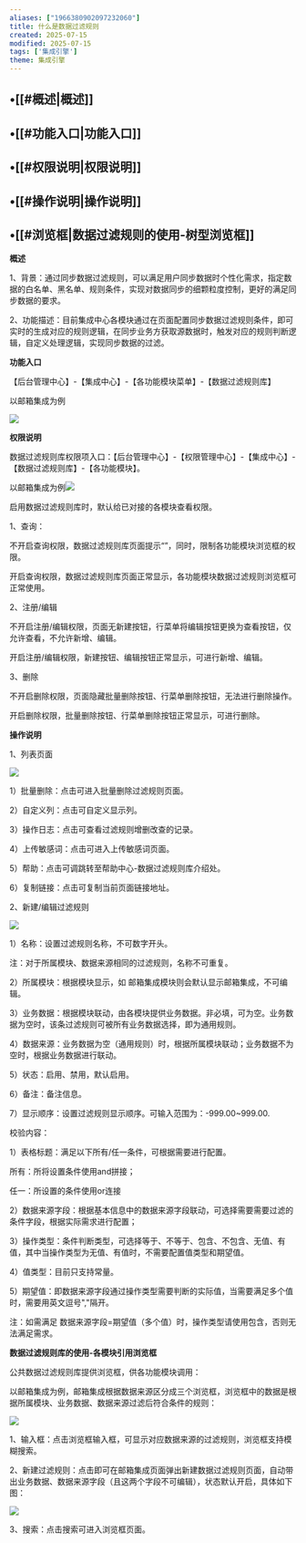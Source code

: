 ```yaml
---
aliases: ["1966380902097232060"]
title: 什么是数据过滤规则
created: 2025-07-15
modified: 2025-07-15
tags: ['集成引擎']
theme: 集成引擎
---
```


## •[[#概述|概述]]

## •[[#功能入口|功能入口]]

## •[[#权限说明|权限说明]]

## •[[#操作说明|操作说明]]

## •[[#浏览框|数据过滤规则的使用-树型浏览框]]

**概述**

1、背景：通过同步数据过滤规则，可以满足用户同步数据时个性化需求，指定数据的白名单、黑名单、规则条件，实现对数据同步的细颗粒度控制，更好的满足同步数据的要求。

2、功能描述：目前集成中心各模块通过在页面配置同步数据过滤规则条件，即可实时的生成对应的规则逻辑，在同步业务方获取源数据时，触发对应的规则判断逻辑，自定义处理逻辑，实现同步数据的过滤。

**功能入口**

【后台管理中心】-【集成中心】-【各功能模块菜单】-【数据过滤规则库】

以邮箱集成为例

![](https://myhelpdoc.oss-cn-heyuan.aliyuncs.com/mdimages/9f64ec98a447f11971f04e9305ff6107.jpg)

**权限说明**

数据过滤规则库权限项入口：【后台管理中心】-【权限管理中心】-【集成中心】-【数据过滤规则库】-【各功能模块】。

以邮箱集成为例![](https://myhelpdoc.oss-cn-heyuan.aliyuncs.com/mdimages/88999c01b50b500275aaeee5fb36bc4a.jpg)

启用数据过滤规则库时，默认给已对接的各模块查看权限。

1、查询：

不开启查询权限，数据过滤规则库页面提示“”，同时，限制各功能模块浏览框的权限。

开启查询权限，数据过滤规则库页面正常显示，各功能模块数据过滤规则浏览框可正常使用。

2、注册/编辑

不开启注册/编辑权限，页面无新建按钮，行菜单将编辑按钮更换为查看按钮，仅允许查看，不允许新增、编辑。

开启注册/编辑权限，新建按钮、编辑按钮正常显示，可进行新增、编辑。

3、删除

不开启删除权限，页面隐藏批量删除按钮、行菜单删除按钮，无法进行删除操作。

开启删除权限，批量删除按钮、行菜单删除按钮正常显示，可进行删除。

**操作说明**

1、列表页面

![](https://myhelpdoc.oss-cn-heyuan.aliyuncs.com/mdimages/ba85c449c0a0fb72f9c2747a2fa88fd4.jpg)

1）批量删除：点击可进入批量删除过滤规则页面。

2）自定义列：点击可自定义显示列。

3）操作日志：点击可查看过滤规则增删改查的记录。

4）上传敏感词：点击可进入上传敏感词页面。

5）帮助：点击可调跳转至帮助中心-数据过滤规则库介绍处。

6）复制链接：点击可复制当前页面链接地址。

2、新建/编辑过滤规则

![](https://myhelpdoc.oss-cn-heyuan.aliyuncs.com/mdimages/6a407c354caf075f9577448d57b973c3.jpg)

1）名称：设置过滤规则名称，不可数字开头。

注：对于所属模块、数据来源相同的过滤规则，名称不可重复。

2）所属模块：根据模块显示，如 邮箱集成模块则会默认显示邮箱集成，不可编辑。

3）业务数据：根据模块联动，由各模块提供业务数据。非必填，可为空。业务数据为空时，该条过滤规则可被所有业务数据选择，即为通用规则。

4）数据来源：业务数据为空（通用规则）时，根据所属模块联动；业务数据不为空时，根据业务数据进行联动。

5）状态：启用、禁用，默认启用。

6）备注：备注信息。

7）显示顺序：设置过滤规则显示顺序。可输入范围为：-999.00~999.00.

校验内容：

1）表格标题：满足以下所有/任一条件，可根据需要进行配置。

所有：所将设置条件使用and拼接；

任一：所设置的条件使用or连接

2）数据来源字段：根据基本信息中的数据来源字段联动，可选择需要需要过滤的条件字段，根据实际需求进行配置；

3）操作类型：条件判断类型，可选择等于、不等于、包含、不包含、无值、有值，其中当操作类型为无值、有值时，不需要配置值类型和期望值。

4）值类型：目前只支持常量。

5）期望值：即数据来源字段通过操作类型需要判断的实际值，当需要满足多个值时，需要用英文逗号","隔开。

注：如需满足 数据来源字段=期望值（多个值）时，操作类型请使用包含，否则无法满足需求。

**数据过滤规则库的使用-各模块引用浏览框**

公共数据过滤规则库提供浏览框，供各功能模块调用：

以邮箱集成为例，邮箱集成根据数据来源区分成三个浏览框，浏览框中的数据是根据所属模块、业务数据、数据来源过滤后符合条件的规则：

![](https://myhelpdoc.oss-cn-heyuan.aliyuncs.com/mdimages/c32668a561367b41f90765014d92d15c.jpg)

1、输入框：点击浏览框输入框，可显示对应数据来源的过滤规则，浏览框支持模糊搜索。

2、新建过滤规则：点击即可在邮箱集成页面弹出新建数据过滤规则页面，自动带出业务数据、数据来源字段（且这两个字段不可编辑），状态默认开启，具体如下图：

![](https://myhelpdoc.oss-cn-heyuan.aliyuncs.com/mdimages/8dcd4a40d4ca2a76e9d463d0d5e92272.jpg)

3、搜索：点击搜索可进入浏览框页面。


